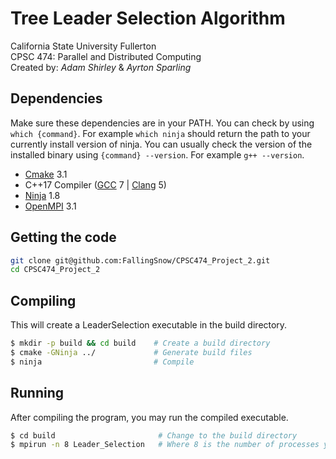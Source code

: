 # Tree Leader Selection Algorithm
California State University Fullerton<br>
CPSC 474: Parallel and Distributed Computing<br>
Created by: *Adam Shirley* & *Ayrton Sparling*

## Dependencies
Make sure these dependencies are in your PATH. You can check by using `which {command}`. For example `which ninja` should return the path to your currently install version of ninja. You can usually check the version of the installed binary using `{command} --version`. For example `g++ --version`.
* [Cmake](https://cmake.org/) 3.1
* C++17 Compiler ([GCC](https://www.gnu.org/software/gcc/) 7 | [Clang](https://clang.llvm.org/) 5)
* [Ninja](https://ninja-build.org/) 1.8
* [OpenMPI](https://www.open-mpi.org/) 3.1

## Getting the code
```sh
git clone git@github.com:FallingSnow/CPSC474_Project_2.git
cd CPSC474_Project_2
```

## Compiling
This will create a LeaderSelection executable in the build directory.

```sh
$ mkdir -p build && cd build    # Create a build directory
$ cmake -GNinja ../             # Generate build files
$ ninja                         # Compile
```

## Running
After compiling the program, you may run the compiled executable.

```sh
$ cd build                       # Change to the build directory
$ mpirun -n 8 Leader_Selection   # Where 8 is the number of processes you want to run
```

